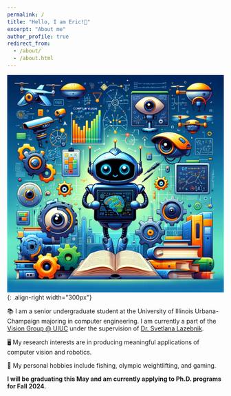```yaml
---
permalink: /
title: "Hello, I am Eric!👋"
excerpt: "About me"
author_profile: true
redirect_from: 
  - /about/
  - /about.html
---
```


![Illustraion of computer vison](images\robot.png){: .align-right width="300px"}

📚 I am a senior undergraduate student at the University of Illinois Urbana-Champaign majoring in computer engineering. I am currently a part of the [Vision Group @ UIUC](https://vision.cs.illinois.edu/vision_website/) under the supervision of [Dr. Svetlana Lazebnik](https://slazebni.cs.illinois.edu/).

🖥️ My research interests are in producing meaningful applications of computer vision and robotics.

🎣 My personal hobbies include fishing, olympic weightlifting, and gaming.

**I will be graduating this May and am currently applying to Ph.D. programs for Fall 2024.**
